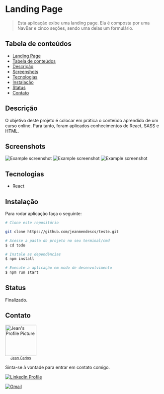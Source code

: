 # Landing Page

> Esta aplicação exibe uma landing page. Ela é composta por uma NavBar e cinco seções, sendo uma delas um formulário.

## Tabela de conteúdos

<!--ts-->

- [Landing Page](#landing-page)
- [Tabela de conteúdos](#tabela-de-conteúdos)
- [Descrição](#descrição)
- [Screenshots](#screenshots)
- [Tecnologias](#tecnologias)
- [Instalação](#instalação)
- [Status](#status)
- [Contato](#contato)

<!--te-->

## Descrição

O objetivo deste projeto é colocar em prática o conteúdo aprendido de um curso online. Para tanto, foram aplicados conhecimentos de React, SASS e HTML.

## Screenshots

![Example screenshot](https://imgur.com/XmaQunf.jpg)
![Example screenshot](https://imgur.com/FGumfDr.jpg)
![Example screenshot](https://imgur.com/UnWna5q.jpg)

## Tecnologias

- React

## Instalação

Para rodar aplicação faça o seguinte:

```bash
# Clone este repositório

git clone https://github.com/jeanmendescs/teste.git

# Acesse a pasta do projeto no seu terminal/cmd
$ cd todo

# Instale as dependências
$ npm install

# Execute a aplicação em modo de desenvolvimento
$ npm run start
```

## Status

Finalizado.

## Contato

<div style="display:flex">
<a href="https://github.com/jeanmendescs">
 <img height="auto" src="https://avatars3.githubusercontent.com/u/57002849?s=400&u=fff71a8a729144edec9bfd51b2d6dd89af52e00a&v=4" width="100px;" alt="Jean's Profile Picture"/>
 <br />
 <sub style="display:block; text-align:center;"><span >Jean Carlos</span></sub></a> <a href="https://github.com/jeanmendescs" title="Jean's Profile Picture"></a>
</div>

Sinta-se à vontade para entrar em contato comigo.

<div style="display: inline-block;">
<a href="https://www.linkedin.com/in/jean-mendes//"><img src="https://img.shields.io/badge/linkedin-%230077B5.svg?&style=for-the-badge&logo=linkedin&logoColor=white" alt="LinkedIn Profile" ></a>

<a href="mailto:mendes.jean.cs@gmail.com"><img src="https://img.shields.io/badge/gmail-D14836?&style=for-the-badge&logo=gmail&logoColor=white" alt="Gmail" ></a>

</div>
